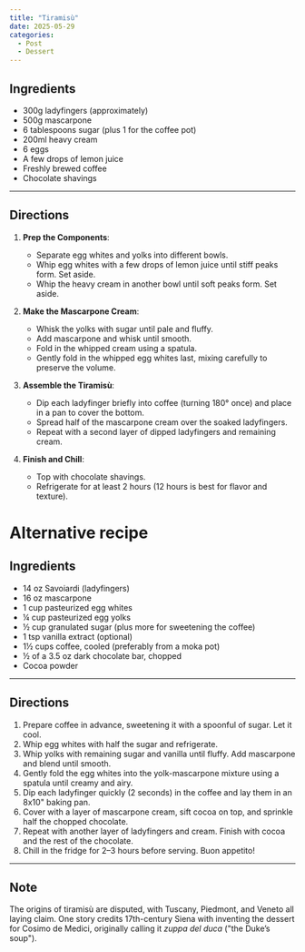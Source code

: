```yaml
---
title: "Tiramisù"  
date: 2025-05-29 
categories:  
  - Post  
  - Dessert  
---
```


## Ingredients  

- 300g ladyfingers (approximately)  
- 500g mascarpone  
- 6 tablespoons sugar (plus 1 for the coffee pot)  
- 200ml heavy cream  
- 6 eggs  
- A few drops of lemon juice  
- Freshly brewed coffee  
- Chocolate shavings  

---

## Directions  

1. **Prep the Components**:  
   - Separate egg whites and yolks into different bowls.  
   - Whip egg whites with a few drops of lemon juice until stiff peaks form. Set aside.  
   - Whip the heavy cream in another bowl until soft peaks form. Set aside.

2. **Make the Mascarpone Cream**:  
   - Whisk the yolks with sugar until pale and fluffy.  
   - Add mascarpone and whisk until smooth.  
   - Fold in the whipped cream using a spatula.  
   - Gently fold in the whipped egg whites last, mixing carefully to preserve the volume.

3. **Assemble the Tiramisù**:  
   - Dip each ladyfinger briefly into coffee (turning 180° once) and place in a pan to cover the bottom.  
   - Spread half of the mascarpone cream over the soaked ladyfingers.  
   - Repeat with a second layer of dipped ladyfingers and remaining cream.

4. **Finish and Chill**:  
   - Top with chocolate shavings.  
   - Refrigerate for at least 2 hours (12 hours is best for flavor and texture).

# Alternative recipe 

## Ingredients  

- 14 oz Savoiardi (ladyfingers)  
- 16 oz mascarpone  
- 1 cup pasteurized egg whites  
- ¼ cup pasteurized egg yolks  
- ½ cup granulated sugar (plus more for sweetening the coffee)  
- 1 tsp vanilla extract (optional)  
- 1½ cups coffee, cooled (preferably from a moka pot)  
- ½ of a 3.5 oz dark chocolate bar, chopped  
- Cocoa powder  

---

## Directions  

1. Prepare coffee in advance, sweetening it with a spoonful of sugar. Let it cool.  
2. Whip egg whites with half the sugar and refrigerate.  
3. Whip yolks with remaining sugar and vanilla until fluffy. Add mascarpone and blend until smooth.  
4. Gently fold the egg whites into the yolk-mascarpone mixture using a spatula until creamy and airy.  
5. Dip each ladyfinger quickly (2 seconds) in the coffee and lay them in an 8x10" baking pan.  
6. Cover with a layer of mascarpone cream, sift cocoa on top, and sprinkle half the chopped chocolate.  
7. Repeat with another layer of ladyfingers and cream. Finish with cocoa and the rest of the chocolate.  
8. Chill in the fridge for 2–3 hours before serving. Buon appetito!

---

## Note  

The origins of tiramisù are disputed, with Tuscany, Piedmont, and Veneto all laying claim. One story credits 17th-century Siena with inventing the dessert for Cosimo de Medici, originally calling it *zuppa del duca* ("the Duke’s soup").

